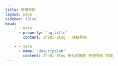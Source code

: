 ```yaml
---
title: 快捷导航
layout: page
sidebar: false
head:
    - - meta
      - property: 'og:title'
        content: ZheQi-Blog - 快捷导航

    - - meta
      - name: 'description'
        content: ZheQi-Blog 折七的博客 快捷导航 页面
---
```


<script setup>
import Guide from '../../components/guide.vue';
</script>

<Guide />
